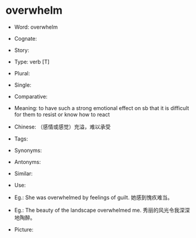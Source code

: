 # overwhelm

- Word: overwhelm
- Cognate: 
- Story: 

- Type: verb [T]
- Plural: 
- Single: 
- Comparative: 
- Meaning: to have such a strong emotional effect on sb that it is difficult for them to resist or know how to react
- Chinese: （感情或感觉）充溢，难以承受
- Tags: 
- Synonyms: 
- Antonyms: 
- Similar: 
- Use: 
- Eg.: She was overwhelmed by feelings of guilt. 她感到愧疚难当。
- Eg.: The beauty of the landscape overwhelmed me. 秀丽的风光令我深深地陶醉。
- Picture: 


